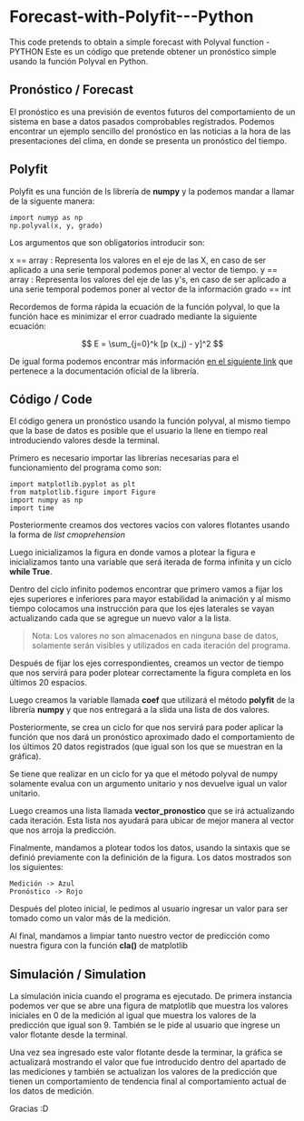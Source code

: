 # Forecast-with-Polyfit---Python
This code pretends to obtain a simple forecast with Polyval function - PYTHON
Este es un código que pretende obtener un pronóstico simple usando la función Polyval en Python. 

## Pronóstico / Forecast
El pronóstico es una previsión de eventos futuros del comportamiento de un sistema en base a datos pasados comprobables registrados. Podemos encontrar un ejemplo sencillo del pronóstico en las noticias a la hora de las presentaciones del clima, en donde se presenta un pronóstico del tiempo. 


## Polyfit
Polyfit es una función de ls librería de **numpy** y la podemos mandar a llamar de la siguente manera: 

```
import numyp as np
np.polyval(x, y, grado)
```
Los argumentos que son obligatorios introducir son:

x == array : Representa los valores en el eje de las X, en caso de ser aplicado a una serie temporal podemos poner al vector de tiempo.
y == array : Representa los valores del eje de las y's, en caso de ser aplicado a una serie temporal podemos poner al vector de la información
grado == int 

Recordemos de forma rápida la ecuación de la función polyval, lo que la función hace es minimizar el error cuadrado mediante la siguiente ecuación:


$$ E = \sum_{j=0}^k [p (x_j) - y]^2 $$

De igual forma podemos encontrar más información [en el siguiente link](https://numpy.org/doc/stable/reference/generated/numpy.polyfit.html) que pertenece a la documentación oficial de la librería. 


## Código / Code
El código genera un pronóstico usando la función polyval, al mismo tiempo que la base de datos es posible que el usuario la llene en tiempo real introduciendo valores desde la terminal. 

Primero es necesario importar las librerías necesarias para el funcionamiento del programa como son: 

```
import matplotlib.pyplot as plt
from matplotlib.figure import Figure
import numpy as np
import time
```
Posteriormente creamos dos vectores vacíos con valores flotantes usando la forma de _list cmoprehension_

Luego inicializamos la figura en donde vamos a plotear la figura e inicializamos tanto una variable que será iterada de forma infinita y un ciclo **while True**.

Dentro del ciclo infinito podemos encontrar que primero vamos a fijar los ejes superiores e inferiores para mayor estabilidad la animación y al mismo tiempo colocamos una instrucción para que los ejes laterales se vayan actualizando cada que se agregue un nuevo valor a la lista.


> Nota: Los valores no son almacenados en ninguna base de datos, solamente serán visibles y utilizados en cada iteración del programa. 

Después de fijar los ejes correspondientes, creamos un vector de tiempo que nos servirá para poder plotear correctamente la figura completa en los últimos 20 espacios. 

Luego creamos la variable llamada **coef** que utilizará el método **polyfit** de la librería **numpy** y que nos entregará a la slida una lista de dos valores. 


Posteriormente, se crea un ciclo for que nos servirá para poder aplicar la función que nos dará un pronóstico aproximado dado el comportamiento de los últimos 20 datos registrados (que igual son los que se muestran en la gráfica).

Se tiene que realizar en un ciclo for ya que el método polyval de numpy solamente evalua con un argumento unitario y nos devuelve igual un valor unitario. 

Luego creamos una lista llamada **vector_pronostico** que se irá actualizando cada iteración. Esta lista nos ayudará para ubicar de mejor manera al vector que nos arroja la predicción.

Finalmente, mandamos a plotear todos los datos, usando la sintaxis que se definió previamente con la definición de la figura. Los datos mostrados son los siguientes: 

```
Medición -> Azul
Pronóstico -> Rojo
```

Después del ploteo inicial, le pedimos al usuario ingresar un valor para ser tomado como un valor más de la medición.

Al final, mandamos a limpiar tanto nuestro vector de predicción como nuestra figura con la función **cla()** de matplotlib 



## Simulación / Simulation

La simulación inicia cuando el programa es ejecutado. De primera instancia podemos ver que se abre una figura de matplotlib que muestra los valores iniciales en 0 de la medición al igual que muestra los valores de la predicción que igual son 9. También se le pide al usuario que ingrese un valor flotante desde la terminal. 

Una vez sea ingresado este valor flotante desde la terminar, la gráfica se actualizará mostrando el valor que fue introducido dentro del apartado de las mediciones y también se actualizan los valores de la predicción que tienen un comportamiento de tendencia final al comportamiento actual de los datos de medición.




Gracias :D
